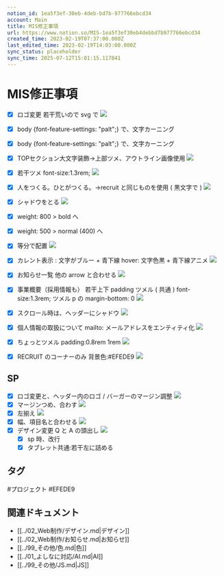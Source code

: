 ```yaml
---
notion_id: 1ea5f3ef-30eb-4deb-bd7b-977766ebcd34
account: Main
title: MIS修正事項
url: https://www.notion.so/MIS-1ea5f3ef30eb4debbd7b977766ebcd34
created_time: 2023-02-19T07:37:00.000Z
last_edited_time: 2023-02-19T14:03:00.000Z
sync_status: placeholder
sync_time: 2025-07-12T15:01:15.117841
---
```

# MIS修正事項

- [x] ロゴ変更 若干荒いので svg で
  ![](https://prod-files-secure.s3.us-west-2.amazonaws.com/736adce6-a3a4-4a64-9f74-d9aa055c96d2/af455ea8-2871-48b2-9602-98d5fcbbec34/%E3%82%B9%E3%82%AF%E3%83%AA%E3%83%BC%E3%83%B3%E3%82%B7%E3%83%A7%E3%83%83%E3%83%88_2023-02-19_16.38.07.png?X-Amz-Algorithm=AWS4-HMAC-SHA256&X-Amz-Content-Sha256=UNSIGNED-PAYLOAD&X-Amz-Credential=ASIAZI2LB466VPF3TP6H%2F20250719%2Fus-west-2%2Fs3%2Faws4_request&X-Amz-Date=20250719T042412Z&X-Amz-Expires=3600&X-Amz-Security-Token=IQoJb3JpZ2luX2VjEIT%2F%2F%2F%2F%2F%2F%2F%2F%2F%2FwEaCXVzLXdlc3QtMiJHMEUCIHAZdRhsgIz0KQP4%2BBc1On2bh6tKxJt2j%2BaRA8K8ZgbAAiEAsPPLITaUV3LIbiQ%2F6el1DZZ6g5UoTzBkPhVvndVUiQsqiAQInf%2F%2F%2F%2F%2F%2F%2F%2F%2F%2FARAAGgw2Mzc0MjMxODM4MDUiDMDSttyfXwWn8DGNbyrcA3TIZD8N0qChLUZ0JorGoooYT9dy48v6QEBr6rMy6pmr4gAB0umSEnS9uR7OYBcEv6EOchghZJb%2BsMEI2mhMIwjiiwDGtTvN8hi%2B%2BhkIEaiELv5%2BLb9PYv%2BPhEIaZwgwDRjPPNKxYnSnSg6BM3WQIcGInT6QPBGzr22vRQO4ztBXDjg98qpGgc7tAtKqQRm4kyDXOSdZmeeN8ML0tspnQ9BLUtioLDH8Vc%2FkBNy0Vv3XdM7Vg0Z%2BiF8Rjxmay1FMyHCVb4%2FCfVFIF%2BIQjGaihE2TdNQ2duoqMQlWwcs1Dw7xQidxdwvIDe8NAV4NGWz2dc6Sb7z0DsrOhj9knJ0X4kafClSG0mP4oCWyt7o9KpwvUQ9Lxeniu4q405YEdDKn8zkqjXB77rkMUK1ug991YHByRXdUtRcmjSo1mJ8FWkAdq9p8jrQbOZMIktm%2BimE2ke8HCz%2F2CGtbdzXoKX2GDm3JxQOETS6eY7OScs0OPtMbSnwW%2B5ZEoUxAnWNFFZ6A0DnxXYYTis7001yRTuueLQ%2BIQrV%2FTZyePhombxhtnvuJFhDoNnvIZIUm%2Fyp0e%2BXEv1PuDdORcKwBZfXGNLS8lFS7ZybzTSvCfKP2dq8C7hbMqbNI6%2FZcItKS6jGPMMOr7MMGOqUBWuCSoafuU3VJmxA15mAh3BDCBjR9YS%2BvkzY5Kucja33w2TKYlcozTvvgb%2FbTtOzBtu%2F4%2FX8YoUTATfD5qyBFZZ%2Ft9XxUdVxJfilUqRLugqAS30ac09jfBtVcd0VNu46qD4%2F3WRoO9%2BGxGtGl3nkcM30CxInxaCtIeNlIorzEbLJw6%2BLeaWuO606DWYf49psNzTmFqkoR0dnlb4hp88cTFIwCAyFl&X-Amz-Signature=b0eb8857154732909ef1b2c580936a7a45735e1a79bf296be96517af7d1d9357&X-Amz-SignedHeaders=host&x-amz-checksum-mode=ENABLED&x-id=GetObject)
- [x] body {font-feature-settings: "palt";} で、文字カーニング
- [x] body {font-feature-settings: "palt";} で、文字カーニング
- [x] TOPセクション大文字装飾→上部ツメ、アウトライン画像使用
  ![](https://prod-files-secure.s3.us-west-2.amazonaws.com/736adce6-a3a4-4a64-9f74-d9aa055c96d2/71acfbb4-df97-4d44-89d5-1e3a90eb1dc7/Untitled.png?X-Amz-Algorithm=AWS4-HMAC-SHA256&X-Amz-Content-Sha256=UNSIGNED-PAYLOAD&X-Amz-Credential=ASIAZI2LB466TXXFAJ22%2F20250719%2Fus-west-2%2Fs3%2Faws4_request&X-Amz-Date=20250719T042413Z&X-Amz-Expires=3600&X-Amz-Security-Token=IQoJb3JpZ2luX2VjEIT%2F%2F%2F%2F%2F%2F%2F%2F%2F%2FwEaCXVzLXdlc3QtMiJHMEUCIQCn%2FwUsZsxiEVqhx6kiwlj6pejA0Go7kcqVXpPePZVAwwIgQwrCEgHxHMe5yqK4C%2FO3IaBy86L7z5OVAnZLTkSKQZ0qiAQInf%2F%2F%2F%2F%2F%2F%2F%2F%2F%2FARAAGgw2Mzc0MjMxODM4MDUiDALnPnfSWvcHVcqHGCrcAzFHRHzuEI6WBRRQlDKLejRzknaOG%2FWNYYUUkOYqKGZ71kXlgmHbvlilVbqVlxG%2BEpYKIGcFzyZTkJoqtPGukiH9C79gYOCYPuqoJ3fk8zeM5CQlZtM1g2KW8wsO96uZkudTvwCzYFjwydxDiD9q1%2FeZS3L0PPALWQ2AKI9XF97xy7hGKp97mGsqr6fwdU5DA60Rt0dak8e%2FoDYo8TKGEjxiAuQIBQqQ6lH%2BO3nH%2BWSJumpK3uR%2Bb8gRIu2FxEv%2FAawdiL%2BT%2FlIPkSC90SytI8Ih4bPreC%2Bi8lLQPbR3S1z3lG%2BsW702lmIMoKP0ReP9RWkRYuyikft%2FVU%2FQJOEoOTGRtvci336eVRMdgMg%2BfZBVURtp4ppEtE%2F%2FUpiXXtXzQ61pzNXmgUVGGJEJGOB%2B6j1lloPCGDpuF9XxIruhJ1Y0mCrzsz4PdqrCCtjMLA%2BDb%2FBwM5Q5IJTUqn%2Bg%2BX1KOXWNaBAQQGXmGGGTraAqpqt8E1geOiTXzxj0uvcp35OC8WU4yUuEsGa%2B9PhD1PkSTtNd3U3T4SDUeZAxM5sAY0BC2nmSfsmvtNd5E%2FgaMkZyneyceLU6aQTmulbTJgoUbnyjLh7XF2K8uDVO0YX%2FXus4wV3qE0RFWX%2BmfSL%2BMOKq7MMGOqUBrjrfW3GbP3DIaWiE%2FXBEkdAKHGfCpTSMANXPu4tZbvozVsKgNu6sYi8FguZmBapj2uCByaAUYtz0UQ%2BoXJBoslEtaBaIxNZffG4XUpnWECxBRWIwk%2BOYaIsuHlTpE6jzbFt9ZV3GY0uyaIJ4b4d5p6IN7McfH8bW%2FeRdQzQO9kgkVtR4JWNpgoUsDV4gIq3cDfhnWjaXn2RBIizoTUjUvPDzHGg0&X-Amz-Signature=44a9ef58901611e2e898ea2c4c54af75bd71936673461a7e3770bc47e871233e&X-Amz-SignedHeaders=host&x-amz-checksum-mode=ENABLED&x-id=GetObject)
- [x] 若干ツメ
font-size:1.3rem;
  ![](https://prod-files-secure.s3.us-west-2.amazonaws.com/736adce6-a3a4-4a64-9f74-d9aa055c96d2/4d3ad67a-d43f-4b4c-ae23-d32ec3adfcc4/Untitled.png?X-Amz-Algorithm=AWS4-HMAC-SHA256&X-Amz-Content-Sha256=UNSIGNED-PAYLOAD&X-Amz-Credential=ASIAZI2LB466QDFALQT6%2F20250719%2Fus-west-2%2Fs3%2Faws4_request&X-Amz-Date=20250719T042413Z&X-Amz-Expires=3600&X-Amz-Security-Token=IQoJb3JpZ2luX2VjEIT%2F%2F%2F%2F%2F%2F%2F%2F%2F%2FwEaCXVzLXdlc3QtMiJHMEUCIHuiOzk8FEh5ZJtzYQWjGnARqLZZlgZi755rjdBGAlroAiEA0zzc%2BG0iNdgUXoLXsZ3zL6WmildPhNSUS1DdMt4tMdwqiAQInf%2F%2F%2F%2F%2F%2F%2F%2F%2F%2FARAAGgw2Mzc0MjMxODM4MDUiDFTx2DUThfBGdcFYiCrcAwiYlF9D1DqSgSYDkD8RJKsiLXv4FN8RxWp70vBE5KuYesGOkE9uT98vJqb05krn1bM3KQla%2Bn4X4fVfQ6p5p2Q5hd8l28SC7WKGOmic8W48FOSA0oXPX2mXPQCiZjLu7TqSG9zja84tj%2B9mIMM3Cyf4pD6FqmvL6VI1ltV2ypDX3Ms8AYai9DVpKVS6KNVFnJZEjh34kheb7%2FFtWEYMWMGkv4N2s0dk8o2vQ1Ko9DjntAjRI8t2hxIhYwTNLvG9enrbhcyCBeJ0eq4knzZ%2FKCKP6pmZSzTLNgmQQbeS2BGVt%2BOG8JHBYscgwzL3RZgStqW5MP6QqQWK9zzpJpbB%2B7eC1xQei4b26tjA3Pzt2S6lXFGGYIMBYvwXzhelQVC78tY9OF2kCGtkVBX6bvAgcFIy9MSdm6mX37dE%2BX5wyifQXKXQvrFv8n7srijx3vXtg12jBTT%2BZ2TAv8TFdRVZD2pEir3IpjI1k%2FugSm3wzAbsu%2BqOZevNsoqgEees9T2iZj4A4KwYfGr3z6%2FfS55ERmn1%2FBdiMU%2FmJbcprD8V3sYndAU8dgeL6AT03KoPLzKTlE6QVeyQDjSRpmbxMpZUnaeHzrClJn6yqT6553phv%2BASA7yJeY7h5%2B7QB1pCMPKq7MMGOqUBA5RUXMBBLesoee5UoauhBoe0tq6tHVhJoUnuhEeI1wgbRUxq2ARClF7wXUikZEyB2AbEeblTGqrRu3l5UzGpiRVkDc%2FckQfqjhF1CW9mSuCtUjImaEXYjPoK4lVomO2ZX39kMgep7Ko4j4VJxoWAIPPKFyK1%2BfXt1yT5IVh2WVOW%2BKHrMLc7gJPbS%2FFNnIIgbrNJmlXAAWgORUi18ENB9%2Fl5s%2BHG&X-Amz-Signature=4e26d25dc12652f4b3e0f411464b06336d206950f72b01bf25135878c16ba66a&X-Amz-SignedHeaders=host&x-amz-checksum-mode=ENABLED&x-id=GetObject)
- [x] 人をつくる。ひとがつくる。→recruit と同じものを使用 ( 黒文字で )
  ![](https://prod-files-secure.s3.us-west-2.amazonaws.com/736adce6-a3a4-4a64-9f74-d9aa055c96d2/b213921b-cad3-4f5c-96a8-3be0afe6de23/Untitled.png?X-Amz-Algorithm=AWS4-HMAC-SHA256&X-Amz-Content-Sha256=UNSIGNED-PAYLOAD&X-Amz-Credential=ASIAZI2LB4666IU5HBBZ%2F20250719%2Fus-west-2%2Fs3%2Faws4_request&X-Amz-Date=20250719T042413Z&X-Amz-Expires=3600&X-Amz-Security-Token=IQoJb3JpZ2luX2VjEIT%2F%2F%2F%2F%2F%2F%2F%2F%2F%2FwEaCXVzLXdlc3QtMiJGMEQCIH0qoQQbXybsL5xvylogPoJI3lXtqiu5EdgZcvuyw7emAiBSN4Ph3LNpxQktMMfkfUsehC5PswHIf3DaTexzpAlstSqIBAid%2F%2F%2F%2F%2F%2F%2F%2F%2F%2F8BEAAaDDYzNzQyMzE4MzgwNSIMrciig1B1Zh5gb4%2FpKtwDcK8F221Tn8lwyPgZr2ocaBsbWXat%2BFdkg%2Be1ulkqQnjmOlhYWTjQE8gpI%2FR6duniEFwJdgjDsDUAwgcvba3EqNjtC9oK929JlnV2Z47%2FhFerHhxJUz%2B2EG5qNDkMfyQgbJi9RFDBfqoV8qKCbwDftqrD8wYhvt5zlbXtX9c2H1mnXUAJTLUGsb5M2E9iL9ats2shJqAEK6imDKxDGqFomngRbSdCoF61IV6CxbQIBpcNLimf9g3zkEzxfEx1PALYUUsSOswjQufwa%2BaBXL8VbG25cxX6IIje4bDhIuzJH5NoQ4pqj8yfFKahnIfxZ7kp4rMoU5JBB2xem4WLz57sMmrQ66EUXVBiTXqJEJA%2BCLFL2Rf95ycWV5UgYvnyGekzE1jgJGCkQl97%2B2XujwMolOnobd25%2BXVlSnnVOX6OsBZqtM9ED7iRDZu1a2y817AYv2NcSlkYc6hNxfK3pDi3Vg1%2BXGe%2FFdQyxWFk5SIpxx4XXKL1g5PfAQnU3xAuLV%2Bt5IzOSaRjBCWx7svxffm7eIIlyYuXX5AtiOzzYBY4QYlOQ4omm3Udk71KHHaBMEiqnNt2uGHFpXj24ALVEnd9VSITbzpS3PO0%2FGJek0esf6DJmzD33mSGt%2Fo4ROYw4qrswwY6pgEaezrWGE1gkT8f%2FDvZdut5azgMhv2uwoPOG8SAhKUuBhAgFpl3tXwX0ZYV%2FBJdxav%2BhLU64%2FlEtmfHOHxcwz08y6VAlmwpoMUcjSoBHtzixCjXWoCwWoHcwDYtMIUX22xgwvXbRZWcQQ9HCVl37%2FGyAhnti60v6PkJHPYbaZLn02MUORWainqjVVshzl%2Bd0AVvGTvEdHRgvYfb%2BnfFoKbySxpCkVxB&X-Amz-Signature=a732de3304668a854d6645651ae699d910f243917feb9c4a9011e042157cc479&X-Amz-SignedHeaders=host&x-amz-checksum-mode=ENABLED&x-id=GetObject)
- [x] シャドウをとる
  ![](https://prod-files-secure.s3.us-west-2.amazonaws.com/736adce6-a3a4-4a64-9f74-d9aa055c96d2/3374cabb-0c8a-43f6-9145-215e1e141171/Untitled.png?X-Amz-Algorithm=AWS4-HMAC-SHA256&X-Amz-Content-Sha256=UNSIGNED-PAYLOAD&X-Amz-Credential=ASIAZI2LB466YB6S5JDM%2F20250719%2Fus-west-2%2Fs3%2Faws4_request&X-Amz-Date=20250719T042414Z&X-Amz-Expires=3600&X-Amz-Security-Token=IQoJb3JpZ2luX2VjEIT%2F%2F%2F%2F%2F%2F%2F%2F%2F%2FwEaCXVzLXdlc3QtMiJGMEQCIAxeti4%2BlasFJF%2B3350SUtDjOVvfp55Edv1q5JmZyfudAiBU4EFRlTPQItj4EUmkIg9GLZln39ab93Vxcn6RKAKA7yqIBAid%2F%2F%2F%2F%2F%2F%2F%2F%2F%2F8BEAAaDDYzNzQyMzE4MzgwNSIM2UHaWau0k2P6R6WcKtwD9VE0sIzW%2BHHGwXupBNH729fhyFG1vaK7Tj0SdyjgujHyGMEqXHxNf4iwsMKz6VjP9ZjGphMg8wj5%2BJXPcJI2D6NivBi9IDPHjaAXK4an%2FtRlQ5zwUPh8NGHqZGDwGmwsouDyBR8k2zp6vwyB3u%2BL2tVdAO2o0f%2BBY22LDInmKteKzXN85ipkT8m%2BX7lGs2B6Nm6uvX6Mo%2BbWdJHQG%2B88NvMy7RfSHy4740uwogyRexbcQqB3kLmQsxdWP7i%2FLIkz%2FX%2FK5WvL1gYdL2gJ4KdE7gLmN9tVFWzspzBM%2F%2Be1F%2FYrFtAOfH02RhmZWB%2Bp8lJmhuufjCVFdSnIokbdUBPw0Q%2BplXun9mPvnLJyqGGeQbz4B3BFDvk1gkXXLSqRBttP5vJx7wXZUlDfP7zzV5nKDhiVDQFpn2txzwhsME6ceSiPG0OoldoE6AqHgV28%2BnBGNFXd3TMs6W1HXO6u%2FE27I9RMKQmv2JQVS%2FrWEXWNlO0z%2BlSZe%2BMD46TAYWc8%2Frm5i%2BeM4CR%2FFUw%2BXgWQu7RTugXTTS0alGc6boNcd1%2BO0sAqYA%2FvvX3%2BcmSshc0aw4G4ybv9WM%2BsjehCdrQ5CCuQcQRNfEePLOycLnyu%2BENj9N9KmJEd6NW4Ls7z4iwwrqrswwY6pgEP0p%2FSwmSimCIbIWuHMHMrKSBaSoFXXW%2F2v9LIT32iQS6xho0Z2GV45tjsCMTH9jPh3Q1f7LJteSEX5anAcTzQw49O%2F4ivHzWm1FfL7lcNgZmnlka7KCgZcBB8PTtAjKvHiFARG3oh6Ycv6E8ZBxlG%2FW%2Bh57KYi%2BgpQFePD2h0Jp2oW92QOnM8OU3LK9ZIafX4EcYkxvldsvnNEQjJp1gYtIF1XiA8&X-Amz-Signature=5543f84ed210da1d085326025c35363635945b2ecc69b3cc0c7adab0615f4325&X-Amz-SignedHeaders=host&x-amz-checksum-mode=ENABLED&x-id=GetObject)
  
- [x] weight: 800 > bold へ
- [x] weight: 500 > normal (400) へ
- [x] 等分で配置
  ![](https://prod-files-secure.s3.us-west-2.amazonaws.com/736adce6-a3a4-4a64-9f74-d9aa055c96d2/c41640fc-6a7a-4871-8dc5-8b9b04c64397/Untitled.png?X-Amz-Algorithm=AWS4-HMAC-SHA256&X-Amz-Content-Sha256=UNSIGNED-PAYLOAD&X-Amz-Credential=ASIAZI2LB4665IOGRIHD%2F20250719%2Fus-west-2%2Fs3%2Faws4_request&X-Amz-Date=20250719T042414Z&X-Amz-Expires=3600&X-Amz-Security-Token=IQoJb3JpZ2luX2VjEIT%2F%2F%2F%2F%2F%2F%2F%2F%2F%2FwEaCXVzLXdlc3QtMiJHMEUCIQCcxz2%2F7i0dL67BOQpTipFkzMJzz%2F9LVRupEh9p1MEv9AIgQ5pHG3XvPwkZm8yndx%2FjIrZ1S%2F3YWvBGRMLRWvahqlMqiAQInf%2F%2F%2F%2F%2F%2F%2F%2F%2F%2FARAAGgw2Mzc0MjMxODM4MDUiDNnjbmnZZS%2BltviQFSrcA2iAD40myNV4cL4Wgkv9KZEb0ERcCN1wlFfDWM2ju%2BBT8XKCO7FG%2FrJWw9LmNO5pszBdZqa9o6KpdMgS445HE1eR16Ptcm8%2Bz99fPKHy41fCKP0R3Il3AFlYYP43P9tC6DgTxGuxbPatG%2FqOUtV0Lsz1XKsj9FX4JA9Dv2qrNdt7%2FYjxJn7ozYf%2FtwqU%2FtmJJrAySXxfBnj4d78fOIUscCkMynOiZbopmZhIjtM8fynyd4U6Xyd9RC8qpE2h59CljAaouSR8%2FMkfBf5gPMvp%2Bd6rD%2Bg%2FY6L2I2PWor4IrEMxpxrEOMYCnAp%2FjmKbCyiuP51YAMiVJvv7RusmR6NSGvnAQRe64ahHNbBXp2NiZY8FoxtvpV3mkAldoQEPMDaEtXLbwCJ3dh4iTaUER%2BXdNaYKm1GkyjjRHUJpLEVsDhkhOhM17yJrE1nuNpoXKKNzE4rp2lXqLbbjkyZNDuqvCZv2CCLmJ7VIUwF5IPldCtrR1lPHBdz5etPWc1OED9ebLvLFf9SLitg7k3xbff%2Bgdamt5yGLvfjrJiPTibNdcV3GxO28kUygj9N%2BPGihmwKrT3fprqV0PbQwkOql0%2BoTqDB7wtSbfbHZzcTrmVBZGrFkSSrHpcSvg7Ij1SP4MK6r7MMGOqUBSTzwYhLw9SukiKgw8cS%2Bwxq4JbUDlgJKdjdZArcBFX2sv3wbHFJyGXvs5DIhpupcTii6JSQZDpD2k4QgmOhi10nbxWRhN1%2FuPIC1xP97yycWCmhYgyaPNWVsZNAmN%2BEWwrA8eyS5fF%2FJewDzpUKv0HzPPtm6yh3YoXKnyIUfeEEHMDw1onH9Y%2BSLi2mf3xCua1UUWEelc4FXXxG%2BMs3Nadl9j9ze&X-Amz-Signature=96aa1dba7becdd18e6efd389c9afd86dea3e2ebfcc6c4997def4fbac10afe45f&X-Amz-SignedHeaders=host&x-amz-checksum-mode=ENABLED&x-id=GetObject)
- [x] カレント表示 : 文字がブルー + 青下線
hover: 文字色黒 + 青下線アニメ
  ![](https://prod-files-secure.s3.us-west-2.amazonaws.com/736adce6-a3a4-4a64-9f74-d9aa055c96d2/04a2e14d-7cb2-445e-a8d2-a2e7913cb763/Untitled.png?X-Amz-Algorithm=AWS4-HMAC-SHA256&X-Amz-Content-Sha256=UNSIGNED-PAYLOAD&X-Amz-Credential=ASIAZI2LB466X5OIWYYE%2F20250719%2Fus-west-2%2Fs3%2Faws4_request&X-Amz-Date=20250719T042415Z&X-Amz-Expires=3600&X-Amz-Security-Token=IQoJb3JpZ2luX2VjEIT%2F%2F%2F%2F%2F%2F%2F%2F%2F%2FwEaCXVzLXdlc3QtMiJIMEYCIQCV7R0%2B%2BUO24eIMsQF0kwO7a6J9ng7vnq8uVJJVj%2BlhBwIhAK9NID2f922EHJvYoMvR0svI7cjnk5NKndHjyWiJ4BQpKogECJ3%2F%2F%2F%2F%2F%2F%2F%2F%2F%2FwEQABoMNjM3NDIzMTgzODA1IgxubjVPnPSfBJHbdncq3ANOLBEGcJKC%2FERIx428MjQNiMbQBK9zlZAiE5ASWVIoS6gChlrfjgl5J5rHyRqBX7pPUirrKM4AJkPwWVuz21bSoRB%2FmNo82Gm9WBWEf5%2BBElWvnOmdc5Q4%2BOoOMLs6GDXcBBRzZkl1u3OtPIV1eis%2BHS1heceVRu1Au%2BMkKPo4vwgU3%2Fgm%2BqhOBqZW6McAqVXMd1y9RR7J%2FNeK69Ze90o4KsRoiTafDUTOnfhPqeEa2W39ZH1vUc2SyM9YnfBjFVpSvxcnwKIKHqIssLti0q9ixfEhwNrjJU1vsDDR8Iua9rMakNq%2Bd4jTDZEm4T1J9HfDyDo5gRSb7UsV4i4a5Y%2F4RFNGvbMZuxIHxfFQ7qJ1m75hf2xNr%2FyK5DYlxBVS8QY%2FumZLhVmHrtf1tI92ZhJM3rzP5zipkQwJ%2Fzr%2FPHR79aMrIbSU5kAj%2FeMU3FTtzglJwaRTvDMmCaEdkN05s5RdoUVOFg27CqrxCVjl24CpowBzRT%2BSDv4xytu3QecESnr9AuD7uWewZC8GDND%2FHPyotbmej%2F6lkl%2Fcaw63beduNbWURnygYgsp0LSvjO9IH0hQhE0UNp9TQgNK%2FCG1MZIk6p5CTYKJn0%2Bk1M8evtAl4QxYOBbJAd%2FJ1sV89DDOquzDBjqkAY68K3tZK6iBITYtIYpb24dS3jaEqZKyQ8x3qi6t%2BP7ELDsrEmj6To%2F6lZlWjewH0FQPuEXIKwXhbDYSifw5JdzsOR6kiQGZ5pVNZGi7YvWDE%2FgSmfy7CrhAi0eqbexvYzik0ivbd%2FxVWUvcQNFjds4xDi1XsR0m9x1h%2FhxgYCkmgXUnHZDC6PHiNDazGPIu3LbXrQf7jldftX%2BWXCf5wkTbJxth&X-Amz-Signature=a05d71ab54c2e41f854aaf0cf6abeefbc7f7ae51b5e1894c6fadc6ebdddafe5c&X-Amz-SignedHeaders=host&x-amz-checksum-mode=ENABLED&x-id=GetObject)
- [x] お知らせ一覧
他の arrow と合わせる
  ![](https://prod-files-secure.s3.us-west-2.amazonaws.com/736adce6-a3a4-4a64-9f74-d9aa055c96d2/20d08afb-4df7-4b91-abaf-ea1d76729cb6/Untitled.png?X-Amz-Algorithm=AWS4-HMAC-SHA256&X-Amz-Content-Sha256=UNSIGNED-PAYLOAD&X-Amz-Credential=ASIAZI2LB466ZD2YGKWQ%2F20250719%2Fus-west-2%2Fs3%2Faws4_request&X-Amz-Date=20250719T042417Z&X-Amz-Expires=3600&X-Amz-Security-Token=IQoJb3JpZ2luX2VjEIT%2F%2F%2F%2F%2F%2F%2F%2F%2F%2FwEaCXVzLXdlc3QtMiJGMEQCIE9TK6rC5chLGDbt11Fj2ePTRZaSrgW4%2FD3ZBsMgxdInAiB9SZECVBZF1dnsGdPYb6Jf9dzMlftI4UgKYgd200ifpSqIBAid%2F%2F%2F%2F%2F%2F%2F%2F%2F%2F8BEAAaDDYzNzQyMzE4MzgwNSIM%2BboKb98axag4sFSuKtwD3tGwL%2F8qZTP3NYXQYb5Z5UkQyb0dyGikItJWKP0Hq7UCAVHxskhpDQS42UzS7M2i1b2LddGDfNJ25nCcQ3Fe4aUqf4ukXCFEOfBtv5lqsYnxph0f2invVlk1LjKsw%2B%2FslQiO4vms0Acx%2BMiqMhhGMBsBTQrRCfbLGGJLz3LyAkkrC%2BhWaoW7P4P1bmbaVl41J08iYQqlaaB1oihcXNAMUWXgaxTOvgk9AbrlcOFjFGsVqef1X%2Fni%2BGr8C%2BLItqKAnN2SxdiuBu2BgnZ%2FMXrrwWf3prEXTMoVP4UAoq2PpzSeltDcCmL5hntEymu5IyBQisF1BFP0hNVngTrYMhq6w4ujEXjnORFtjOeyBmA4ojI%2Be5BRP2PCS4nmADfaRrUeUKUAbZ6BdVMS7v%2BVBXUfCUZTfm%2BSZbB2DUDwdELGOK1%2BwskaR%2BCyEI1xW1gwlt805Tp%2BKWbjajrsuCEgtouL4k5tNH2wZwnImr4ZEmze9Iak8s4pJaF4POJbTbx7nB%2FGEmY2PrWP1h7V%2Fm0sM0jhjUhqVQpXkIBgD%2BoJvLLFizWurOUKkcTkOQf3YyPJpYlv0w7kpjU8bN1oQ3Pe%2FMcNxcawlolvASVsCpxjHsgTznfnxdGpMgvf5anj%2FcwwrqvswwY6pgEFNnOCMm8kmFr2XQpuUIFNO5Z%2BijcLAbO6t%2BS0%2Ff%2FioZAyeyUmdB2HzPgnJazVRoS4LevcplCd%2BCu2OrvD%2F9sCPxXfPOMyLEUmD3bqGnRqvBmJ4bVwSglyphbcP1d5EffVfsYHZb2DBydYyG7cKEuwCc5pRegNMm75FUr2eZBuoAbMCJsBAFQrz6%2F4CxPV5CXGaveBIxEWPpWS5opYjP%2BuyBaG3rJH&X-Amz-Signature=83669308112f5615dac052355d4a44b0d3d1fd4a44938b3281bfd5e954284ee7&X-Amz-SignedHeaders=host&x-amz-checksum-mode=ENABLED&x-id=GetObject)
- [x] 事業概要（採用情報も）
若干上下 padding ツメル ( 共通 )
font-size:1.3rem;
ツメル p の margin-bottom: 0
  ![](https://prod-files-secure.s3.us-west-2.amazonaws.com/736adce6-a3a4-4a64-9f74-d9aa055c96d2/f66e8e13-2fe0-4e47-a0fb-110697f0ca2c/Untitled.png?X-Amz-Algorithm=AWS4-HMAC-SHA256&X-Amz-Content-Sha256=UNSIGNED-PAYLOAD&X-Amz-Credential=ASIAZI2LB4665U7ICH5A%2F20250719%2Fus-west-2%2Fs3%2Faws4_request&X-Amz-Date=20250719T042417Z&X-Amz-Expires=3600&X-Amz-Security-Token=IQoJb3JpZ2luX2VjEIT%2F%2F%2F%2F%2F%2F%2F%2F%2F%2FwEaCXVzLXdlc3QtMiJHMEUCIQDvm9hVWlxFLpO%2FzBoSyogjEeD2cBAHAvj0m5%2BqWUzMCAIgWdhd18IK1YVqOv1Pu4vz4E72Jh%2Bqq1O7fNuhsbyGVP0qiAQInf%2F%2F%2F%2F%2F%2F%2F%2F%2F%2FARAAGgw2Mzc0MjMxODM4MDUiDEKdjqqN69TJYnZSMSrcA7Zyd5rgpKaZViz7FBIRQV1uSlG7kCmzSml3LBlAo6TRztje3Wa%2BeQY2x2aUVYknJXV457Mza4rz3IDvwDde0%2FfsSBtdOR4u1URSkEMY0ngf7TpkszfWudKLAoYUw6WtWUEO532RtKboEtPsBIb7HLibgQ6AXLo2S8oYlsY6pxHNZGcezlSihO4VtJtwKENHeYIrp566AuzwKwPUxfzNGiM6%2B%2BmOSIqAU5C7%2F0TLm16xVzjr4DEZQy%2FH6s1cOrDUxBf1qxw%2BTMlotSHOizOA55%2BNSdpXtFrRTyB6m5g02XTNFbVP67%2BEBGa8c7Uj0LPFQ0Ubmws9TVOlrgWEEJOM0A4w7%2BsbTBkPymsYmHkXDVQXfPSZnxUiaQZ0hrAx262qK8mL8m0bIOJn%2BRGaKn3ErRoYrLhvU25YJ%2BsHyZp450MHrMpwTmo5beayvvfNU44gfEdE6RuJJUN%2Bb7aQRHPnHL4oBqCYQyEtTkxw4yiu6jOSI2E3XUmP3uoSfzTE3mgsbyrZQqxycvu7kPgypVSbtrrqM1oMZOBwROwW2FqfIoha0iP1pblGpPAsiAXov9YJQHMvgV5B93OOqO8u%2FDGB%2Bkt9eIz6za5JkPvGHXsS5XQ9iwUpme0mHhp670xxMI2r7MMGOqUBqjoyGoJrarsbR%2BAHWlZjq2WT2N8C9c3Ueb%2B2Myem2YgR7X5TureBjRJaXkMddJ1Sl3La%2BPtEovVxu7vQi9GUJcQgzw355dk7wCinvCfEVOHISnkUwlXUZ%2BaibTj7Ys4Pc0yCcK1dsD47CpEdSXsT%2FKsAxD66tW4JiggPIPBsN11CemD0juAOy2zC7cVhy6W0h%2BmkIeBd4vXsrQrfKWBApsmaY73t&X-Amz-Signature=f47b4c77e188fb593704e6380acf37bc7c6078259b5da289fc7a4a04ffea81e5&X-Amz-SignedHeaders=host&x-amz-checksum-mode=ENABLED&x-id=GetObject)
- [x] スクロール時は、ヘッダーにシャドウ
  ![](https://prod-files-secure.s3.us-west-2.amazonaws.com/736adce6-a3a4-4a64-9f74-d9aa055c96d2/d7361256-470d-4c7a-a4a6-20241fc0e92f/Untitled.png?X-Amz-Algorithm=AWS4-HMAC-SHA256&X-Amz-Content-Sha256=UNSIGNED-PAYLOAD&X-Amz-Credential=ASIAZI2LB466UY5QJZAH%2F20250719%2Fus-west-2%2Fs3%2Faws4_request&X-Amz-Date=20250719T042418Z&X-Amz-Expires=3600&X-Amz-Security-Token=IQoJb3JpZ2luX2VjEIT%2F%2F%2F%2F%2F%2F%2F%2F%2F%2FwEaCXVzLXdlc3QtMiJHMEUCIGH0ssuN5fckOM8AlHntXbDv1kLVcgS3QCkiMdY4x55VAiEA6ip%2BU3dKpSzysamEyTbMbrTTpju4p1ft89G9urdUkxcqiAQInf%2F%2F%2F%2F%2F%2F%2F%2F%2F%2FARAAGgw2Mzc0MjMxODM4MDUiDNtdFG1xIP%2BbPX9OwyrcAzaI9w56zGVfJSjdizHXgOVyi%2FFBmAhBuK3sglOXyUCN%2FdR%2BmdbVqTN0WyENreD99r%2FVVBbhD1gBsnQbsxu7WJkTR2NaSsIv5%2Bhog9%2BsOq34KyUWj6GHOM0A0OEMPWDD0ZA1tV9XVx6uGoJVLkaJsKZh5B%2Bj%2Bg5Oh4vh9f%2B8O4CFNmosk6xXUHJuNh%2BJIr2o4PeX8Q6KdQpgK3dF3v6ZMciZ2ewiTzAz0BkCOq1YaHY%2FyieLkzouOFA0En%2BnkmLcke6iuAqQugnjq%2FmzMhCsR96GdCmUXF4YG66IqgPWO1HQCcV0TmwV9NdrCWN%2F9yB3iH6DA8AmyVrI%2BY0obcZ7YbIvK%2B9VtQMP08Ne9oHLbefnGUVUM8XoS4FqtmpWiRigSMiNmt8YYQnwNzLemrIyzU417Tjmkc3vjqdDsi2SyO8IjyZ%2BUtEgfo3j3q%2B5v9nMu6D40f1cBydKJfCSq2CW78uqw4MG%2FD42FgKvaFQgcBgJ9V6QAqMNGYGv0PhtLSKXmUy%2B8GYjebXHS5x2VPpZihNF2PsbDSMVKyUmLr0CYdt70tO96juhIcdPSCqbDeWzA24I%2B1yE1RKOxF0qJRhXmRu1D1c5gKGyIGg1N9oHpkTIidRK69yNp6HzVAyrMLGq7MMGOqUBvkxwxG7WC9akQkAEGqgPVCwaj6SUxsSGz4h%2BDlBjO79JmvLuPpJyYsSgwBQqcvY4CTzLhstPEYlDb1o1EwY8miAn2XYKuqTJSFsXqpgRIjJpgR%2BHGEBb6qQxP%2F3C%2Bi%2Fx080M0g2J3UNEBGWZqFGV%2FR%2BrmGJNXgpegqmkX3G1kC5XsOeGVn9Lnb4S77AZmT8gFSYTveDOmUmtGKYJbjYofQp%2FWgQd&X-Amz-Signature=4d326b05c1746df2b7e29e08c1da2635c78f95ee8b8a176c295fcc27f6d50e8b&X-Amz-SignedHeaders=host&x-amz-checksum-mode=ENABLED&x-id=GetObject)
- [x] 個人情報の取扱について
mailto: メールアドレスをエンティティ化
  ![](https://prod-files-secure.s3.us-west-2.amazonaws.com/736adce6-a3a4-4a64-9f74-d9aa055c96d2/15810d8f-c3f7-472e-aedb-ed2e6b51a64f/Untitled.png?X-Amz-Algorithm=AWS4-HMAC-SHA256&X-Amz-Content-Sha256=UNSIGNED-PAYLOAD&X-Amz-Credential=ASIAZI2LB466RQSUKCWH%2F20250719%2Fus-west-2%2Fs3%2Faws4_request&X-Amz-Date=20250719T042418Z&X-Amz-Expires=3600&X-Amz-Security-Token=IQoJb3JpZ2luX2VjEIT%2F%2F%2F%2F%2F%2F%2F%2F%2F%2FwEaCXVzLXdlc3QtMiJHMEUCIEVF4221EmhhzOA%2F%2FZe7bjC0RR%2F0ezJ8h2Eg%2FtFV3JicAiEA29Eufi0PwCpMJqpkuUHgGWYmjAVLs84%2Fdc4HSS2E1U4qiAQInf%2F%2F%2F%2F%2F%2F%2F%2F%2F%2FARAAGgw2Mzc0MjMxODM4MDUiDFSOJGN7GoIVbjNSQSrcA4BuZHpaS5gh9DL47J7Oy1o47D8%2FQaLwFuJvB%2FZykcJGHN8qwf2ZWzggLkD7Ew7sHpUCEKDdd87KHAbQdgsEIzNctQxA3Kmn%2F9E%2B%2BtpDctN4%2F4zIa6bCLxBy8YFBHA1Y4hvVkcMUb%2BxtUTnqGq4NBbA8qrLNYzPsUemVJU6QVH4cGYTT4Qhb%2B9BjzGAntWszmWwTht9PpfwKzR4yrel2ve5QIJFStVEXMAkJ8vB%2FHXUX%2BWPbVnS%2BcaRDJSnRmg222NUNKkADnhXKPh%2BYXU6T3IBJtW7cLXNF%2Fyjx%2BaHF8tFIizYIXWSCfYe0aWO8F6skwD48fZqPhkQNq3fRLchy41k1YSgB%2FxUSzN0rKJiyvtjz%2FnTc1DU%2FaZGxAdocPddy1wHsenXk%2Baia734gSFrkvCGR94OvbHTIBipi5cXPxYATgCrYwvAQ38Z%2FsI7IRV%2B1rp16icssTRSoe54iuXsb3rfEb4HKMQhc8l7WpskfWL%2FN9dq3iSk89uxO3xLi%2FsBznMq1GA9MKU7j9DKYHScafRntPkSMQfJVAreqgRZJ1XQbpFwNuLov2d5xNYt%2B606MplHKBfRpS%2B583cVQqIcrd%2FUudMWcBvCd2wCTgLx5OnrS%2BPxrWQhuULrHbpXpMKyq7MMGOqUB9TrngtgTOIWkXL%2Bfsgq0lmVcNyqEGzLT3JshgUG2mD0e%2F6kJgVS9znfs7MrjnGrAFAT1FrehVVxnFAZjksnw066vjkcWUwD4B4k1WaPObZBFFLm8x90BC2kPU1SKZxvJqc7ts6JyEHFU4JP96UZweqhb2eMimP%2Bi0jV4qA3Z9AJ86jyzRGqBmZUaMivVO%2FJGF3RADGZC5lJHVJIoi81N0OoGOB8h&X-Amz-Signature=ea6d0698a638a01f3bf2697ff69682e456c125b902163ac3c08a6b121dbde90b&X-Amz-SignedHeaders=host&x-amz-checksum-mode=ENABLED&x-id=GetObject)
- [x] ちょっとツメル padding:0.8rem 1rem
  ![](https://prod-files-secure.s3.us-west-2.amazonaws.com/736adce6-a3a4-4a64-9f74-d9aa055c96d2/6d29c974-d346-4665-8525-b4918685498e/Untitled.png?X-Amz-Algorithm=AWS4-HMAC-SHA256&X-Amz-Content-Sha256=UNSIGNED-PAYLOAD&X-Amz-Credential=ASIAZI2LB466UDUSXF6G%2F20250719%2Fus-west-2%2Fs3%2Faws4_request&X-Amz-Date=20250719T042418Z&X-Amz-Expires=3600&X-Amz-Security-Token=IQoJb3JpZ2luX2VjEIT%2F%2F%2F%2F%2F%2F%2F%2F%2F%2FwEaCXVzLXdlc3QtMiJHMEUCIQCpBPwKtoddw0GMQGNP1P86GsLZQSLeIMwVPN1vMHPO8AIgRV2TYdZuXBZQ%2F7suA10GRskiXGuu8OsbK2kMola0k8wqiAQInf%2F%2F%2F%2F%2F%2F%2F%2F%2F%2FARAAGgw2Mzc0MjMxODM4MDUiDMwHvt%2FUHW%2BxMOk88ircA7PjzWarsh9d8%2BCB%2FSu4TedV7IyVXG6yGEpwdfY8LJuM1w4lnuGAL4LwpIFtIgcGZPHg5CKK86fQmWX%2Bc673jM%2FavNbi36%2B6RPPGVvFfXxeiycsLf1ryjfAL28eFbnso19RR9%2Fxxdtig6rbn%2FMCJ6cZFpABV8TwpyKbFxAFO98NGEx8EaVqHty75D2aYb%2FwLoRaUyxqL7qz8%2FJ8BiRTRk8q2MpdKoj4Hz5vTX3Etv1IYqp9Z%2B%2BgWWCtjQPeasyHeqgzQKOqK5RBm6Kpe%2FuaaFDG%2BK2aL6gQqY21PduXa0MJxtMWeakEOoO7wLz21F9ihQbF8u9Wf1DXolI%2B8MAOwVLsDSbWm5DtL2GBJSipe6TYXl7JhyZxUVt6mPfmqTYLpeeKTkmbPTbs%2FNMOH02fJAZabehxjDxW%2BdkPEDPdljyugThrkYokol8O3l6yTsLA7cMt53XjGwU1oXctzFkknXgI3jYNw8Gq43u9jeK7TKvAduG8eHbWBU9%2BZtZYDr3vQ9NimEgp1bP2ItSRUWIqkHh0DLLG4PneudyP4ks2SVs%2FjAXZEuR%2B9IsRpLePLCLMmw2wKW%2F57EV0xnEQszXwwKIoT3ByOCELtI7r5vSZmpWk1kHCHi1LBTweDL3AsMNqq7MMGOqUBTZ%2FYo3h13BTju9jE3RnKWUt3Fce3rIZ5WcNs%2BLi6RTO9kQdfTErgQQ13m5WfYMnpPjs0HzEjptILp5A49vpirl1KQIUo1LIn6JWKMonTdmxLB1aBUKprpJhzExXUmTy0gTk6sKNr5awzDoPuBvuWh8SWHH0ayRS7rlN1WvQRhiIe2B4NbFhGZj5WdCudo2Bt3QMidZSA%2B83JF17gMWgDnkKdvXXg&X-Amz-Signature=93de7fdbcd473f1735f7e85b428b4fa4597ecc82b927805ef89819921ff01f7d&X-Amz-SignedHeaders=host&x-amz-checksum-mode=ENABLED&x-id=GetObject)
- [x] RECRUIT のコーナーのみ 背景色:#EFEDE9
  ![](https://prod-files-secure.s3.us-west-2.amazonaws.com/736adce6-a3a4-4a64-9f74-d9aa055c96d2/225e626f-cdca-4395-838c-07993aa44b23/Untitled.png?X-Amz-Algorithm=AWS4-HMAC-SHA256&X-Amz-Content-Sha256=UNSIGNED-PAYLOAD&X-Amz-Credential=ASIAZI2LB466RHJUKISC%2F20250719%2Fus-west-2%2Fs3%2Faws4_request&X-Amz-Date=20250719T042419Z&X-Amz-Expires=3600&X-Amz-Security-Token=IQoJb3JpZ2luX2VjEIT%2F%2F%2F%2F%2F%2F%2F%2F%2F%2FwEaCXVzLXdlc3QtMiJHMEUCIQCIjKVBuLaxq2WtBADLbdfvy5605gpBIOmXAiq1UPayhgIgcmAWXhZzbJzOYYZXnDntdI%2F%2Fl8ygwLJ%2FSRZEKdghQd4qiAQInf%2F%2F%2F%2F%2F%2F%2F%2F%2F%2FARAAGgw2Mzc0MjMxODM4MDUiDHSe28MVnxnLhKpg5ircA%2F5NdXXXhwFc5aJHeisb%2BoYHbRAd%2BlwGy0zOyxE9AcqvH6zqNb9Bg1B6B1ArYR%2BbFBN0HZBgs0IqJfCMNMI%2BCuX1FeQ7HuC9CuOr1nZsnwhvheLh9ysIg751qTXUnoaRmScFfh0G0ZJ5rFA48Ikj9uwwxKEBNYSKH8r94%2F7%2B6HrxbAbhHKd%2F8lOSiC%2F1uTKL7OC%2BIL1he98ojkzsI6n2Wn5%2FRu3DSwzJ8%2FIJrYiMNI1ManUBppVufY9qBjeDr5tOR2qQJ3bBcOaaOaTQcN89X6GxC%2FIWFeFQjl748pcfUw0kplfcQgKuUY4qFBkrUjZzm0Qnbo5UkOnSScWwSow%2B6ved%2B8S0LhysGcBwtXA%2BzK6ucj%2Fy8dNUXXqFMNDSAWvzBZfutr7NaSl5o40yNYBO%2BRqPKnps%2FGsqB7Ca%2BuZtWqNefXn6rHm8KEtgdW01ABjAam2OkbfZS89Db1D2BCFfv8WBrpLR72faSq7uwlpJTm2BtkSQ8W9G1LplPE6V8D1sVognVeqMWKl5DjBwFXck9E7icUU5bF3MveFlJGK2zbCyJ8ijUjF2icox%2BclcLtMXODjBVaFkTzLzumaXggE58exBwecVp9AOgZRxsYoNKBhOQjnuIZYblQ43rM9GMI2r7MMGOqUBnvKTlt3oej7HEhqRwG5EiZMqCbUkDVQmirAw80nIoVP0flO2af2Gg5L4a4fVVTIaGCYoJmrEKB4dol1zoBa0n%2FIYAz4wGKxaND07zwNhte9H%2F7JlDQGmSx7fCKnaAz7cgJtjv%2BR%2FjLs37GBYlIzLRQxEQ4He4lwuuksdM3fn71te660JVcxuOgwCu%2BQwqNQpQPnfNfJ58EL%2FPNW0lr%2FLo6ESnfrZ&X-Amz-Signature=3234e6630d75f12a9f1c451dae0ffab7848ff6943f9b53a91c6241e9d3681a15&X-Amz-SignedHeaders=host&x-amz-checksum-mode=ENABLED&x-id=GetObject)
## SP
- [x] ロゴ変更と、ヘッダー内のロゴ / バーガーのマージン調整
  ![](https://prod-files-secure.s3.us-west-2.amazonaws.com/736adce6-a3a4-4a64-9f74-d9aa055c96d2/2e1f5989-2d07-42da-9ad8-e230287b3df8/Untitled.png?X-Amz-Algorithm=AWS4-HMAC-SHA256&X-Amz-Content-Sha256=UNSIGNED-PAYLOAD&X-Amz-Credential=ASIAZI2LB466XIMWZP6P%2F20250719%2Fus-west-2%2Fs3%2Faws4_request&X-Amz-Date=20250719T042419Z&X-Amz-Expires=3600&X-Amz-Security-Token=IQoJb3JpZ2luX2VjEIT%2F%2F%2F%2F%2F%2F%2F%2F%2F%2FwEaCXVzLXdlc3QtMiJIMEYCIQCIpUx6eBRGbxRxmfJRF56%2FdCCl4lkCt4gwI%2BxYCohKBgIhAIb0IeXe%2BZ3052FKfW8kipAsJBE6s4SYMqBscNtPyBHmKogECJ3%2F%2F%2F%2F%2F%2F%2F%2F%2F%2FwEQABoMNjM3NDIzMTgzODA1Igz%2Bkn9O6mxjfFpPARkq3AMy0xbyR5aZGVueTaeXdhQVaooS%2FrXGBVANi1sHAwR%2Bzy5npWjcHKUB%2BZnyO9i3Qd4Fh5bga8ADPTP2RH4FRBmhaU9WMUqaIpwYBySQbg%2B1QE8Z8BazKLS6yzPp1VXW3FjjTqawt3HhSXZsTLjHD4ifQx6%2F5G%2FHWkh5r26a4ZppGjKiMev5RC9XAiQadAv5IMKnc%2BMmMh%2FCzo2cs0okNkc3N0uwJKELGHjcpmjq2POppxg96GmSggb%2BFwZ80p%2BenvOm9fj2FGnsBKy90fgbxmCAXgwG9NSw7KNtkgZcz6McCPSKBB3LaUq%2BR1WRf1O5lLwwlhs6V%2Bgy9FXToqGYZbAYaa%2F0rGGWOcn2VC2ONcR4ypU50NE0tR92BHPWrYkEkpbSzf%2FQByonC3CtINCcJoGixsKigBArqEv7jUAEKrwJbDY5MYhcxgrIJKVdDZz9IgkRAThZLtEHNenx%2B6y6MwPskydUqVY6JhVBOYkACfWzVquCJRZdHclSl1AxQcTiH%2FyQhUU2LJzRsiDbPW4AenzDwWbB8oBzYuJZl19LF255uqAAbKgSBdtB%2Bb5AP2gJZRdp9QBYn2N6JlqbS0bRiGIpknQOipRamSnXYT1mxUkB9JZFwEwYJRipGiB1HjD3q%2BzDBjqkAYblqw%2FRnCjvITGxdXoQumw7UwFGCGWEUSsUmuLM7wkSU0pYPYG54SdJZiJibX8yOzYjWLpEwp%2FospS2N25Hg7XmIAGpSWNl1zVECKw2xgaexQ%2BSqW0O6izfw6mhCpRKW3EYsDJmNwZmRIsjV1XRIudD%2BM%2BfLiDwHX2gnfRkP%2FsV6ULfsPeKBBti1q6ADDqDtHm%2FUUJUUUVTP6C3%2BfaAGw9OdARR&X-Amz-Signature=05f1b7ff77e7eca690718203d7d1952584fd2957ba329f7240be80e7f6da43b8&X-Amz-SignedHeaders=host&x-amz-checksum-mode=ENABLED&x-id=GetObject)
- [x] マージンつめ、合わす
  ![](https://prod-files-secure.s3.us-west-2.amazonaws.com/736adce6-a3a4-4a64-9f74-d9aa055c96d2/7155535e-8dfd-48b2-8908-7b7e7c1b7c84/Untitled.png?X-Amz-Algorithm=AWS4-HMAC-SHA256&X-Amz-Content-Sha256=UNSIGNED-PAYLOAD&X-Amz-Credential=ASIAZI2LB466XDNE6Z6I%2F20250719%2Fus-west-2%2Fs3%2Faws4_request&X-Amz-Date=20250719T042419Z&X-Amz-Expires=3600&X-Amz-Security-Token=IQoJb3JpZ2luX2VjEIT%2F%2F%2F%2F%2F%2F%2F%2F%2F%2FwEaCXVzLXdlc3QtMiJHMEUCIQCn%2BFN%2F3X9i7yApSBDWf5B1Rj6c5WHfbODskaBRoDHsKwIgGJTYOtzLp8ckB0B11k5FcIYrdMvAs5NecrupA5kbPyUqiAQInf%2F%2F%2F%2F%2F%2F%2F%2F%2F%2FARAAGgw2Mzc0MjMxODM4MDUiDL%2BRr4aGjBaGn%2B8BlyrcAy41w0m7HpA%2BNfEy7PNewjtoXERpjK3916hlOjn9PTcjazS1Myl2rC0yap35JQG0ltB9iCJgMrg%2B0sy1OMJZT1id65PftQMeiHps7CQ8z%2Fq3EZUE2uyds%2BHKZE2BTv0LABg59VQZVdsMx65L4BFH6b4iKmXfoB2U4ygln2F%2B8Ubco3P1K72hYRzBUFxK4GUVMVxotQBfYJeY9aIfppT9h%2FVxWsM8dzQIEDUI8D65%2Fv6OSyMAdV4Ef4JAgk0Ai1bEEHRVtgUKYHworlLzoo1w7sbSkGT1POdUHEButDwh95zF8hwOJICPtd2fKDYsjoN2m5NR%2F1YFXn4wLEueVk1mRf7nx8J1eI%2F3VRZrdXCWyTEWSNxOoKaC%2F7uYb6CVEmzMCTKIxOFTrL9bNuMRd35Oe77JQnMo4MwjqlpjUyINZeZBm6zRT23jFv7SKe1FrkBf2kMY6RKC523tn03E0JGpYQ%2FyHWwW1uY3Cqz8tv7hg1nUZInV5DOP%2Ffsnf89bfLJgC47Nxi8rEbgbkXlCTkUValk%2By9nQsA7XZJcEKeIc3WwCyFHmODLE1TZemM%2Fyj6NUwxhrOzj9pnbM%2BJFxI9o15NPKvIwL7aaIQ%2FYxSDxe%2F1%2Byt4SnXJVasR0O7u8uMJmq7MMGOqUBLsy9v7d%2FGz1BcK2i5L2wTpYHc3uzUIsFPC36tDWzupk48ZiX0OvlZKQeGjzWzw93Dbk6zOL%2F6f2jrY%2F22XsvmO0lI8FCwJ2ke%2FY%2Bz285Lp%2BAX6a8HPUrwBLpmeh5%2BaPlicx3pvVmUSVN3M%2BfPcGjU2ckwY%2FsHkcibeC4XquIsfziHbOL05ky22fDpbb9UEoftUNe86rG5CL%2BE67txYOe3JEdZU7u&X-Amz-Signature=1e167639579556d89f9965d284539dd13ff9b9c5c0f0ac2c16f7aca4b098c7d3&X-Amz-SignedHeaders=host&x-amz-checksum-mode=ENABLED&x-id=GetObject)
- [x] 左揃え
  ![](https://prod-files-secure.s3.us-west-2.amazonaws.com/736adce6-a3a4-4a64-9f74-d9aa055c96d2/52143edd-773a-4ca4-9be8-e86494d872a0/Untitled.png?X-Amz-Algorithm=AWS4-HMAC-SHA256&X-Amz-Content-Sha256=UNSIGNED-PAYLOAD&X-Amz-Credential=ASIAZI2LB466XA6ZNLVO%2F20250719%2Fus-west-2%2Fs3%2Faws4_request&X-Amz-Date=20250719T042420Z&X-Amz-Expires=3600&X-Amz-Security-Token=IQoJb3JpZ2luX2VjEIT%2F%2F%2F%2F%2F%2F%2F%2F%2F%2FwEaCXVzLXdlc3QtMiJGMEQCICttxNNWoJ%2FV1HYm2bEV0BAgX4LavzBzKPWqXd3YcJjmAiAcV8XTy2qF846SIHbrg2WuXIZeZ6e81WGL8%2BJHtQZHbiqIBAid%2F%2F%2F%2F%2F%2F%2F%2F%2F%2F8BEAAaDDYzNzQyMzE4MzgwNSIMpM10miqQhhbfApidKtwD5bsxc7uRqyWNvVzSBoDAF0ZzGgEO4NnHzFqkJoa7BPHAi2y2pZr35Z6fSo79IC1CoV1a44aZQDomGaM3WdEniT3oJ505BlzuPaHQSD9qJYeUTnd1MCnk4CGKsoBFRe8jB1vK9RC2GvJI%2FHYeIqol%2FFSYTqtKSDH145L6JRIjR%2Bbz02YyCpwDnZ9GQiGdUFerd4%2BWQrEZP07AZzFyz0jJNYn75HRscGCeiRw%2FrWZhgWMZjj4heslNquu%2FdVr7t9XlDAkOQDtTUfkpu4YnZ8LRUSaJtFX34X2PjPkJbv9iaFjWsiWAWStL%2BZwKS%2FOQRrSYoqI6Z%2BSdA88aIY8y30P632UaQmwznI8BMADqNYIIVfVPgmt8W5%2B7O4pt%2FJPi%2FavaJye4fcbtTRqfiAGz6moMxqw4S7NX03jJhp9IFLusIaStNLB6pTdgqT27iLi3TSG9G%2F5HkMurG7gbpoXcExFwTmlpu2QiUMms7Ehr5YSoyiQmfpchb2hNRucGNtjJZnAti5JU6GqZ3AficGV9wQnMRkDhbujuiJv0vEkOUGWsdhtxF3EdGQOOWZmlulrdGvcFoEQ1lzHOdci2XhdeOG%2BUYao6mDECMNfggqECwrsrkB3NlsNrPCq9nH63wa0wsavswwY6pgFcj9%2BArGSac9p1f4%2FFJwK%2Bk6zzvk5QlfnCSHDLz0bpIGXOyEMbXSvI1jdc2XyMuLzOEnJZUCcs034EwZsUn4NCFL8ZLVXESURKXZ553LmglSraHY%2BO0BwklNufS8D%2Bo0JlbtjxgA%2FtVWMPyKm0Epyh5UDkBJ%2Bjbr6k9kF1bwKbaQJACa0fhB%2BSSYAn%2BBJNDu6ic0jfcQHzfZcy6PUdpLhjG6YJA0CY&X-Amz-Signature=4da3b3ac043c8d070f05a979f639999d6f926bdaa1dc9d338f36449134322b9a&X-Amz-SignedHeaders=host&x-amz-checksum-mode=ENABLED&x-id=GetObject)
- [x] 幅、項目名と合わせる
  ![](https://prod-files-secure.s3.us-west-2.amazonaws.com/736adce6-a3a4-4a64-9f74-d9aa055c96d2/d01ecd98-7be6-495a-b249-a5d7a0b18e5f/Untitled.png?X-Amz-Algorithm=AWS4-HMAC-SHA256&X-Amz-Content-Sha256=UNSIGNED-PAYLOAD&X-Amz-Credential=ASIAZI2LB4663DMUDB5N%2F20250719%2Fus-west-2%2Fs3%2Faws4_request&X-Amz-Date=20250719T042421Z&X-Amz-Expires=3600&X-Amz-Security-Token=IQoJb3JpZ2luX2VjEIT%2F%2F%2F%2F%2F%2F%2F%2F%2F%2FwEaCXVzLXdlc3QtMiJGMEQCIH1vZyeJIAhV64Hnp9wu5liqbQuglk3HIZQzfr%2BQyDP1AiAp%2BS6UpMlXyoy4dQYgsipHCuOGCGHPbjqIXzOKv%2B8%2B3SqIBAid%2F%2F%2F%2F%2F%2F%2F%2F%2F%2F8BEAAaDDYzNzQyMzE4MzgwNSIMZZywJ5ZrndBB%2BeAXKtwDSbnUb47Hzgr19AmZEzZKz8Fruuq2Bf2qCJRPSmJU77NNpaUMj6OWl4OKuU6RSyovefe6Zo0zQiJWijSnzwSmSVey20iEihZbjl9GysXJjHayfaXchtypqynFwCvpAPb5iD0tl8DYkjw3rkt0XlrGXBdasrsggEoyFedobNQ9nvFQyw2fZZW%2FId%2F214A87tBQCXQV3UFzcfM3zfl%2FlSvgzxs2zS%2F8X1s6slHZk0%2BdIhDroLfHB5dmDE1GkOOAeXaNNIeTCwhkqQkC9dKt7p5N8575KK1R4pkAefDhK0eWCTvlzftj1obzDSPE1Tocif%2FY1S2yYuajDSuLq7qpqzhND%2BuBPeOJhEgbAvN%2B2aBdSd30%2BbNuRzQgSi6b%2FHJOI6NzadPV1wXF3Y5uUVFtdYy%2FfP6cYxx2NLFs9J4XzIoSWKNdJFMCIHEbJcse2pfe2NgFGvhk90t8hfAczOyJ3pSefCl%2FPrU%2FLkOBJoougOsO%2FgnBh97koKNiz8hm7YBJ85ONRIDV1dw5yW1WwZSDZZle28ducb8dyJrolBxpIXIZyUS7UPZuy8a02e0TwsM9HTh8JZ18K81FP482EQOIM5yFHW2orduEd2096%2FX7X91hgXJC5LOYC%2F5aWY3Rr%2BQwsKvswwY6pgHffif%2BUbiQLTYGnyxFUYjXO7rIuKxtlm4i2HdjCLvKfKlR2ObP0liepgdTKVyDby%2FoI5FB%2B0H61vcdMxHLaSZU30559u5DYADkos5C4u%2BxIDTe9r9ctso1kkyzXTerIa1%2F8%2BF3Droqm0484Ay1gGKguALHGgkZJM1ABX2l982NMBG5a6kA2691AdryP6rvjOWZcSagNzO052UYXAvQ80CL7Aik5ZE2&X-Amz-Signature=ba0f97bef41ce99673f8283478fcf3b3761d9d20a7558cdfb5306d8f45b3032f&X-Amz-SignedHeaders=host&x-amz-checksum-mode=ENABLED&x-id=GetObject)
- [x] デザイン変更
Q と A の頭出し
  ![](https://prod-files-secure.s3.us-west-2.amazonaws.com/736adce6-a3a4-4a64-9f74-d9aa055c96d2/9e793d48-2619-446e-b27f-651f766459d6/Untitled.png?X-Amz-Algorithm=AWS4-HMAC-SHA256&X-Amz-Content-Sha256=UNSIGNED-PAYLOAD&X-Amz-Credential=ASIAZI2LB4666RP4BAWU%2F20250719%2Fus-west-2%2Fs3%2Faws4_request&X-Amz-Date=20250719T042421Z&X-Amz-Expires=3600&X-Amz-Security-Token=IQoJb3JpZ2luX2VjEIT%2F%2F%2F%2F%2F%2F%2F%2F%2F%2FwEaCXVzLXdlc3QtMiJGMEQCIGJjpOCe5%2BInXYkteGxs4dZKPSfbC5WDUo2TrCPEtTl3AiAEa1FRx8DYjiURY3qHyPbpSs%2BKtyHK9RuMvFkytZV25iqIBAid%2F%2F%2F%2F%2F%2F%2F%2F%2F%2F8BEAAaDDYzNzQyMzE4MzgwNSIMLAqgZj6qumcYh3KmKtwDyDvl5u7iGMIQc%2BPL4YM6USBiIx60tPgjUPFJ3TjZeTqMdlgygG90ybYNgO40edzVyDOwGfyQ07rTHrsIpBfTovFw57jO4iH9oC1vGDJSmXIr%2FyBCsvCDN9A4B6mD8AmgFjXjOsvpnqsn1adNWU%2Bq5PbmR2UZmtrvd93heQE81491zaskQB1wXE9bjcv4UReBfq699KRlTwfWUuNIpaFFbxG76BlevYbUXvVxVXKF3tjD%2BfzQXJEr7BXRhgsn9ERVIgjDIGKow2Ew33oi0vfG%2FC44CMchinLliW7D44qDz2oVdOSXd6589yssXuVghc1jmZLYnpFcjfLoPojg6nE1PDHnRT2x%2BCm4qC9CRWrLgh6CIeICCJ7iwmCvmooOh34GMv418pCyw%2BT9q1hfAflcvNoEQx%2BfqdGe5oVDC0Rddw19LJwOBalJECxCjpmawXR3lhl71jczuUQVu0%2Fz85XONzp7%2BuSJkzY1uIe2cvwm8sZAlx61ypMdFK1D9xS0rzvK63YXSStGNDBvcfygNHaqB0DVYXuIYSYKvOsKAv5HPXLoE4i3ajrV44IlA9z9P%2FFfy79LhMuP4HVvmjbRUB9n5tn0JqvHhLoD5jWcxpJ4BP8qgw9dbH5iXTcZhi0wmqrswwY6pgEUOonB%2BR0%2BCv3ycWLH2wzGokdnM9LmUDr7lKfGmXj9qvOEoBQdeHyLWjN6Bf8i42XBK4ROblIoTozzwJOpdALjBm%2FL0ix0Pd2RQ2RotlDroeUCIiE%2FjvDRsfi5qEaLVZ1WnPxZ%2FcFJh4T39gjdEzaIYsnNuIjNmQVkSdOXFtNms7bkwqH8HZqAfFTpXnkmuGoLHvTpJbchwx%2BHumnE7E36xJ55Ho6N&X-Amz-Signature=a467c0e6c7b170a68ad9d1356a579414d546d2b242685afd81a11016f7c6e662&X-Amz-SignedHeaders=host&x-amz-checksum-mode=ENABLED&x-id=GetObject)
  - [x] sp 時、改行
  - [x] タブレット共通:若干左に詰める

## タグ

#プロジェクト #EFEDE9 

## 関連ドキュメント

- [[../02_Web制作/デザイン.md|デザイン]]
- [[../02_Web制作/お知らせ.md|お知らせ]]
- [[../99_その他/色.md|色]]
- [[../01_よしなに対応/AI.md|AI]]
- [[../99_その他/JS.md|JS]]
